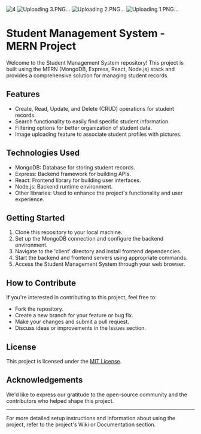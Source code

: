 ![4](https://github.com/SarangaSiriwardhana9/Student-Management-System-Using-MERN-STACK/assets/99233703/6992ed49-6a9f-44ed-a71b-49fae1569cf0)
![Uploading 3.PNG…]()
![Uploading 2.PNG…]()
![Uploading 1.PNG…]()
# Student Management System - MERN Project

Welcome to the Student Management System repository! This project is built using the MERN (MongoDB, Express, React, Node.js) stack and provides a comprehensive solution for managing student records.

## Features

- Create, Read, Update, and Delete (CRUD) operations for student records.
- Search functionality to easily find specific student information.
- Filtering options for better organization of student data.
- Image uploading feature to associate student profiles with pictures.

## Technologies Used

- MongoDB: Database for storing student records.
- Express: Backend framework for building APIs.
- React: Frontend library for building user interfaces.
- Node.js: Backend runtime environment.
- Other libraries: Used to enhance the project's functionality and user experience.

## Getting Started

1. Clone this repository to your local machine.
2. Set up the MongoDB connection and configure the backend environment.
3. Navigate to the 'client' directory and install frontend dependencies.
4. Start the backend and frontend servers using appropriate commands.
5. Access the Student Management System through your web browser.

## How to Contribute

If you're interested in contributing to this project, feel free to:

- Fork the repository.
- Create a new branch for your feature or bug fix.
- Make your changes and submit a pull request.
- Discuss ideas or improvements in the Issues section.

## License

This project is licensed under the [MIT License](LICENSE).

## Acknowledgements

We'd like to express our gratitude to the open-source community and the contributors who helped shape this project.

---

For more detailed setup instructions and information about using the project, refer to the project's Wiki or Documentation section.
